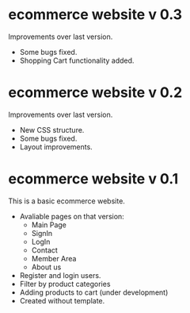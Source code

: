 
# ecommerce website v 0.3

Improvements over last version.

- Some bugs fixed.
- Shopping Cart functionality added.

# ecommerce website v 0.2

Improvements over last version.

- New CSS structure.
- Some bugs fixed.
- Layout improvements.


# ecommerce website v 0.1

This is a basic ecommerce website.

- Avaliable pages on that version: 
  - Main Page
  - SignIn
  - LogIn
  - Contact
  - Member Area
  - About us
- Register and login users.
- Filter by product categories
- Adding products to cart (under development)
- Created without template.
